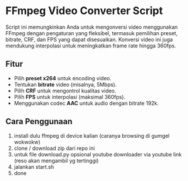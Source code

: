 # FFmpeg Video Converter Script

Script ini memungkinkan Anda untuk mengonversi video menggunakan FFmpeg dengan pengaturan yang fleksibel, termasuk pemilihan preset, bitrate, CRF, dan FPS yang dapat disesuaikan. Konversi video ini juga mendukung interpolasi untuk meningkatkan frame rate hingga 360fps.

## Fitur
- Pilih **preset x264** untuk encoding video.
- Tentukan **bitrate** video (misalnya, 5Mbps).
- Pilih **CRF** untuk mengontrol kualitas video.
- Pilih **FPS** untuk interpolasi (maksimal 360fps).
- Menggunakan codec **AAC** untuk audio dengan bitrate 192k.

## Cara Penggunaan

1. install dulu ffmpeg di device kalian (caranya browsing di gumgel wokwokw)
2. clone / download zip dari repo ini
3. untuk file download.py opsional youtube downloader via youtube link (reso akan mengambil yg tertinggi)
4. jalankan start.sh
5. done

